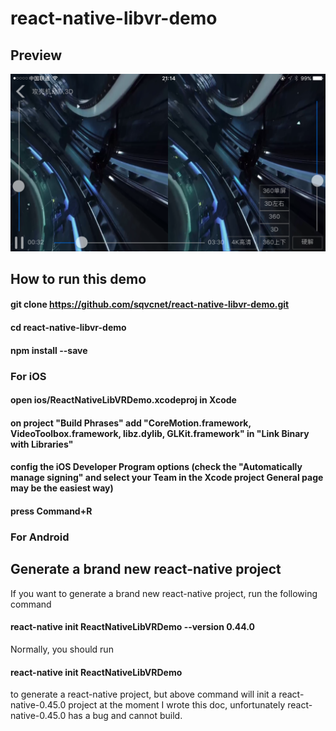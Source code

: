 # react-native-libvr-demo

## Preview
![ScreenShot](https://github.com/sqvcnet/react-native-libvr-demo/raw/master/screenshots/screenshots.png)

## How to run this demo
#### git clone https://github.com/sqvcnet/react-native-libvr-demo.git
#### cd react-native-libvr-demo
#### npm install --save
### For iOS
#### open ios/ReactNativeLibVRDemo.xcodeproj in Xcode
#### on project "Build Phrases" add "CoreMotion.framework, VideoToolbox.framework, libz.dylib, GLKit.framework" in "Link Binary with Libraries" 
#### config the iOS Developer Program options (check the "Automatically manage signing" and select your Team in the Xcode project General page may be the easiest way)
#### press Command+R 
### For Android

## Generate a brand new react-native project
If you want to generate a brand new react-native project, run the following command
#### react-native init ReactNativeLibVRDemo --version 0.44.0
Normally, you should run 
#### react-native init ReactNativeLibVRDemo
to generate a react-native project, but above command will init a react-native-0.45.0 project at the moment I wrote this doc, unfortunately react-native-0.45.0 has a bug and cannot build.
